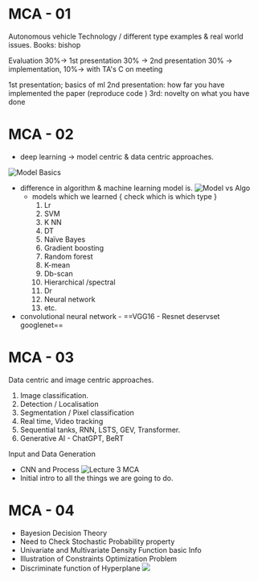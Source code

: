 # MCA - 01
Autonomous vehicle Technology / different type examples & real world issues.
Books: bishop

Evaluation
30%→ 1st presentation
30% →  2nd presentation
30% → implementation,
10%→  with TA's C on meeting 

1st presentation; basics of ml
2nd presentation: how far you have implemented the paper (reproduce code )
3rd: novelty on what you have done

# MCA - 02

- deep learning → model centric & data centric approaches.

![Model Basics](MCA%20Basic.png)
- difference in algorithm & machine learning model is.
	![Model vs Algo](Multimedia%20Content%20Analysis.png)
	- models which we learned { check which is which type }
		1. Lr
		2. SVM
		3. K NN
		4. DT
		5. Naïve Bayes
		6. Gradient boosting
		7. Random forest
		8. K-mean
		9. Db-scan
		10. Hierarchical /spectral
		11. Dr
		12. Neural network
		13. etc.
- convolutional neural network - ==VGG16 - Resnet deservset googlenet==

#  MCA - 03
Data centric and image centric approaches.
1. Image classification.
 2. Detection / Localisation
 3. Segmentation / Pixel classification
 4. Real time, Video tracking
 5. Sequential tanks, RNN, LSTS, GEV, Transformer.
 6. Generative AI - ChatGPT, BeRT

Input and Data Generation
- CNN and Process
![Lecture 3 MCA](Multimedia%20Content%20Analysis%20L3.png)
- Initial intro to all the things we are going to do.

# MCA - 04
- Bayesion Decision Theory
- Need to Check Stochastic Probability property
- Univariate and Multivariate Density Function basic Info
- Illustration of Constraints Optimization Problem
- Discriminate function of Hyperplane
![](Multimedia%20Content%20Analysis%204.png)
